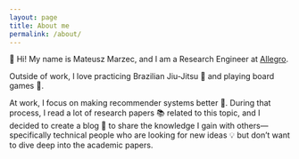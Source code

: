 ```yaml
---
layout: page
title: About me
permalink: /about/
---
```



<p>👋 Hi! My name is Mateusz Marzec, and I am a Research Engineer at <a href="https://ml.allegro.tech/" target="_blank">Allegro</a>.</p>
<p>Outside of work, I love practicing Brazilian Jiu-Jitsu 🥋 and playing board games 🎲.</p>
<p>At work, I focus on making recommender systems better 🤖. During that process, I read a lot of research papers 📚 related to this topic, and I decided to create a blog 📝 to share the knowledge I gain with others—specifically technical people who are looking for new ideas 💡 but don’t want to dive deep into the academic papers.</p>
